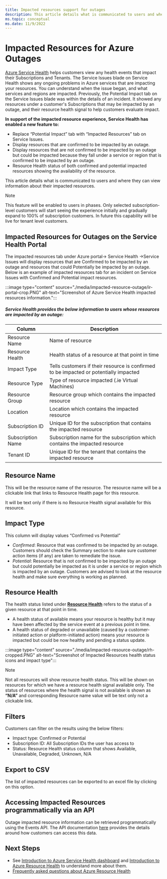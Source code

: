 ```yaml
---
title: Impacted resources support for outages
description: This article details what is communicated to users and where they can view information about their impacted resources.
ms.topic: conceptual
ms.date: 11/9/2022
---
```


# Impacted Resources for Azure Outages

[Azure Service Health](https://azure.microsoft.com/get-started/azure-portal/service-health/) helps customers view any health events that impact their Subscriptions and Tenants. The Service Issues blade on Service Health shows any ongoing problems in Azure services that are impacting your resources. You can understand when the issue began, and what services and regions are impacted. Previously, the Potential Impact tab on the Service Issues blade was within the details of an incident. It showed any resources under a customer's Subscriptions that may be impacted by an outage, and their resource health signal to help customers evaluate impact.

**In support of the impacted resource experience, Service Health has enabled a new feature to:**

- Replace “Potential Impact” tab with “Impacted Resources” tab on Service Issues.
- Display resources that are confirmed to be impacted by an outage.
- Display resources that are not confirmed to be impacted by an outage but could be impacted because they fall under a service or region that is confirmed to be impacted by an outage.
- Resource Health status of both confirmed and potential impacted resources showing the availability of the resource.

This article details what is communicated to users and where they can view information about their impacted resources.

>[!Note]
>This feature will be enabled to users in phases. Only selected subscription-level customers will start seeing the experience initially and gradually expand to 100% of subscription customers. In future this capability will be live for tenant level customers.

## Impacted Resources for Outages on the Service Health Portal

The impacted resources tab under Azure portal-> Service Health ->Service Issues will display resources that are Confirmed to be impacted by an outage and resources that could Potentially be impacted by an outage. Below is an example of impacted resources tab for an incident on Service Issues with Confirmed and Potential impact resources.

:::image type="content" source="./media/impacted-resource-outage/ir-portal-crop.PNG" alt-text="Screenshot of Azure Service Health impacted resources information.":::

##### Service Health provides the below information to users whose resources are impacted by an outage:

|Column  |Description |
|---------|---------|
|Resource Name|Name of resource|
|Resource Health|Health status of a resource at that point in time|
|Impact Type|Tells customers if their resource is confirmed to be impacted or potentially impacted|
|Resource Type|Type of resource impacted (.ie Virtual Machines)|
|Resource Group|Resource group which contains the impacted resource|
|Location|Location which contains the impacted resource|
|Subscription ID|Unique ID for the subscription that contains the impacted resource|
|Subscription Name|Subscription name for the subscription which contains the impacted resource|
|Tenant ID|Unique ID for the tenant that contains the impacted resource|

## Resource Name

This will be the resource name of the resource. The resource name will be a clickable link that links to Resource Health page for this resource.

It will be text only if there is no Resource Health signal available for this resource.

## Impact Type

This column will display values “Confirmed vs Potential”

- *Confirmed*: Resource that was confirmed to be impacted by an outage. Customers should check the Summary section to make sure customer action items (if any) are taken to remediate the issue.
- *Potential*: Resource that is not confirmed to be impacted by an outage but could potentially be impacted as it is under a service or region which is impacted by an outage. Customers are advised to look at the resource health and make sure everything is working as planned.

## Resource Health

The health status listed under **[Resource Health](../service-health/resource-health-overview.md)** refers to the status of a given resource at that point in time.

- A health status of available means your resource is healthy but it may have been affected by the service event at a previous point in time.
- A health status of degraded or unavailable (caused by a customer-initiated action or platform-initiated action) means your resource is impacted but could be now healthy and pending a status update.

:::image type="content" source="./media/impacted-resource-outage/rh-cropped.PNG" alt-text="Screenshot of Impacted Resources health status icons and impact type":::


>[!Note]
>Not all resources will show resource health status. This will be shown on resources for which we have a resource health signal available only. The status of resources where the health signal is not available is shown as **“N/A”** and corresponding Resource name value will be text only not a clickable link.

## Filters

Customers can filter on the results using the below filters:

- Impact type: Confirmed or Potential
- Subscription ID: All Subscription IDs the user has access to
- Status: Resource Health status column that shows Available, Unavailable, Degraded, Unknown, N/A

## Export to CSV

The list of impacted resources can be exported to an excel file by clicking on this option.

## Accessing Impacted Resources programmatically via an API

Outage impacted resource information can be retrieved programmatically using the Events API. The API documentation [here](https://learn.microsoft.com/rest/api/resourcehealth/impacted-resources/list-by-subscription-id-and-event-id?tabs=HTTP) provides the details around how customers can access this data. 

## Next Steps
-  See [Introduction to Azure Service Health dashboard](service-health-overview.md) and [Introduction to Azure Resource Health](resource-health-overview.md) to understand more about them.
-  [Frequently asked questions about Azure Resource Health](resource-health-faq.yml)